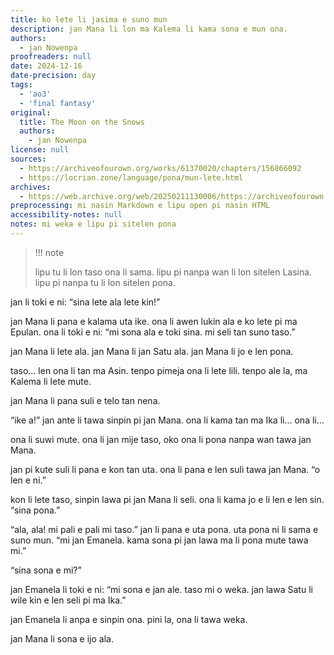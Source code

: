 ```yaml
---
title: ko lete li jasima e suno mun
description: jan Mana li lon ma Kalema li kama sona e mun ona.
authors:
  - jan Nowenpa
proofreaders: null
date: 2024-12-16
date-precision: day
tags:
  - 'ao3'
  - 'final fantasy'
original:
  title: The Moon on the Snows
  authors:
    - jan Nowenpa
license: null
sources:
  - https://archiveofourown.org/works/61370020/chapters/156866092
  - https://locrian.zone/language/pona/mun-lete.html
archives:
  - https://web.archive.org/web/20250211130006/https://archiveofourown.org/works/61370020/chapters/156866092
preprocessing: mi nasin Markdown e lipu open pi nasin HTML
accessibility-notes: null
notes: mi weka e lipu pi sitelen pona
---
```


> !!! note
>
> lipu tu li lon taso ona li sama. lipu pi nanpa wan li lon sitelen Lasina. lipu pi nanpa tu li lon sitelen pona.

jan li toki e ni: “sina lete ala lete kin!”

jan Mana li pana e kalama uta ike. ona li awen lukin ala e ko lete pi ma Epulan. ona li toki e ni: “mi sona ala e toki sina. mi seli tan suno taso.”

jan Mana li lete ala. jan Mana li jan Satu ala. jan Mana li jo e len pona.

taso... len ona li tan ma Asin. tenpo pimeja ona li lete lili. tenpo ale la, ma Kalema li lete mute.

jan Mana li pana suli e telo tan nena.

“ike a!” jan ante li tawa sinpin pi jan Mana. ona li kama tan ma Ika li... ona li...

ona li suwi mute. ona li jan mije taso, oko ona li pona nanpa wan tawa jan Mana.

jan pi kute suli li pana e kon tan uta. ona li pana e len suli tawa jan Mana. “o len e ni.”

kon li lete taso, sinpin lawa pi jan Mana li seli. ona li kama jo e li len e len sin. “sina pona.”

“ala, ala! mi pali e pali mi taso.” jan li pana e uta pona. uta pona ni li sama e suno mun. “mi jan Emanela. kama sona pi jan lawa ma li pona mute tawa mi.”

“sina sona e mi?”

jan Emanela li toki e ni: “mi sona e jan ale. taso mi o weka. jan lawa Satu li wile kin e len seli pi ma Ika.”

jan Emanela li anpa e sinpin ona. pini la, ona li tawa weka.

jan Mana li sona e ijo ala.
